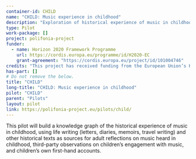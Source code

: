 ```yaml
---
container-id: CHILD
name: "CHILD: Music experience in childhood"
description: "Exploration of historical experience of music in childhood related to musical scores."
type: Pilot
work-package: []
project: polifonia-project
funder:
  - name: Horizon 2020 Framework Programme
    url: https://cordis.europa.eu/programme/id/H2020-EC
    grant-agreement: "https://cordis.europa.eu/project/id/101004746"
credits: "This project has received funding from the European Union’s Horizon 2020 research and innovation programme under grant agreement N. 101004746."
has-part: []
# Do not remove the below.
title: "CHILD"
long-title: "CHILD: Music experience in childhood"
pilot: "CHILD"
parent: "Pilots"
layout: pilot
link: https://polifonia-project.eu/pilots/child/
--- 
```


This pilot will build a knowledge graph of the historical experience of music in childhood, using life writing (letters, diaries, memoirs, travel writing) and other historical texts as sources for adult reflections on music heard in childhood, third-party observations on children’s engagement with music, and children’s own first-hand accounts. 